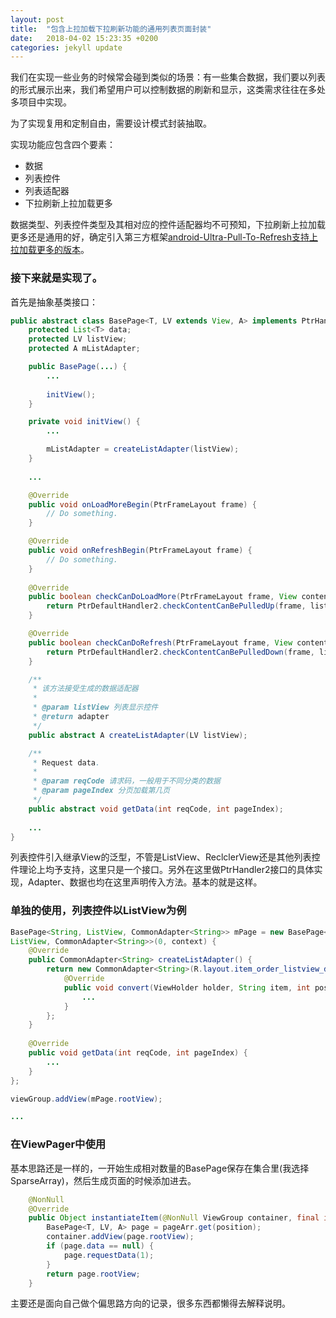 ```yaml
---
layout: post
title:  "包含上拉加载下拉刷新功能的通用列表页面封装"
date:   2018-04-02 15:23:35 +0200
categories: jekyll update
---
```


我们在实现一些业务的时候常会碰到类似的场景：有一些集合数据，我们要以列表的形式展示出来，我们希望用户可以控制数据的刷新和显示，这类需求往往在多处多项目中实现。

为了实现复用和定制自由，需要设计模式封装抽取。

实现功能应包含四个要素：

- 数据
- 列表控件
- 列表适配器
- 下拉刷新上拉加载更多

数据类型、列表控件类型及其相对应的控件适配器均不可预知，下拉刷新上拉加载更多还是通用的好，确定引入第三方框架[android-Ultra-Pull-To-Refresh支持上拉加载更多的版本](https://github.com/captainbupt/android-Ultra-Pull-To-Refresh-With-Load-More)。

### 接下来就是实现了。

首先是抽象基类接口：

```java
public abstract class BasePage<T, LV extends View, A> implements PtrHandler2 {
    protected List<T> data;
    protected LV listView;
    protected A mListAdapter;

    public BasePage(...) {
        ...
            
        initView();
    }

    private void initView() {
        ...

        mListAdapter = createListAdapter(listView);
    }
    
    ...

    @Override
    public void onLoadMoreBegin(PtrFrameLayout frame) {
        // Do something.
    }

    @Override
    public void onRefreshBegin(PtrFrameLayout frame) {
        // Do something.
    }
    
    @Override
    public boolean checkCanDoLoadMore(PtrFrameLayout frame, View content, View footer) {
        return PtrDefaultHandler2.checkContentCanBePulledUp(frame, listView, footer);
    }

    @Override
    public boolean checkCanDoRefresh(PtrFrameLayout frame, View content, View header) {
        return PtrDefaultHandler2.checkContentCanBePulledDown(frame, listView, header);
    }

    /**
     * 该方法接受生成的数据适配器
     * 
     * @param listView 列表显示控件
     * @return adapter
     */
    public abstract A createListAdapter(LV listView);

    /**
     * Request data.
     * 
     * @param reqCode 请求码，一般用于不同分类的数据
     * @param pageIndex 分页加载第几页
     */
    public abstract void getData(int reqCode, int pageIndex);
    
    ...
}
```

列表控件引入继承View的泛型，不管是ListView、ReclclerView还是其他列表控件理论上均予支持，这里只是一个接口。另外在这里做PtrHandler2接口的具体实现，Adapter、数据也均在这里声明传入方法。基本的就是这样。

### 单独的使用，列表控件以ListView为例

```java
BasePage<String, ListView, CommonAdapter<String>> mPage = new BasePage<String, 
ListView, CommonAdapter<String>>(0, context) {
    @Override
    public CommonAdapter<String> createListAdapter() {
        return new CommonAdapter<String>(R.layout.item_order_listview_detail) {
            @Override
            public void convert(ViewHolder holder, String item, int position) {
                ...
            }
        };
    }
    
    @Override
    public void getData(int reqCode, int pageIndex) {
        ...  
    }
};

viewGroup.addView(mPage.rootView);

...
```

### 在ViewPager中使用

基本思路还是一样的，一开始生成相对数量的BasePage保存在集合里(我选择SparseArray)，然后生成页面的时候添加进去。

```java
    @NonNull
    @Override
    public Object instantiateItem(@NonNull ViewGroup container, final int position) {
        BasePage<T, LV, A> page = pageArr.get(position);
        container.addView(page.rootView);
        if (page.data == null) {
            page.requestData(1);
        }
        return page.rootView;
    }
```

主要还是面向自己做个偏思路方向的记录，很多东西都懒得去解释说明。